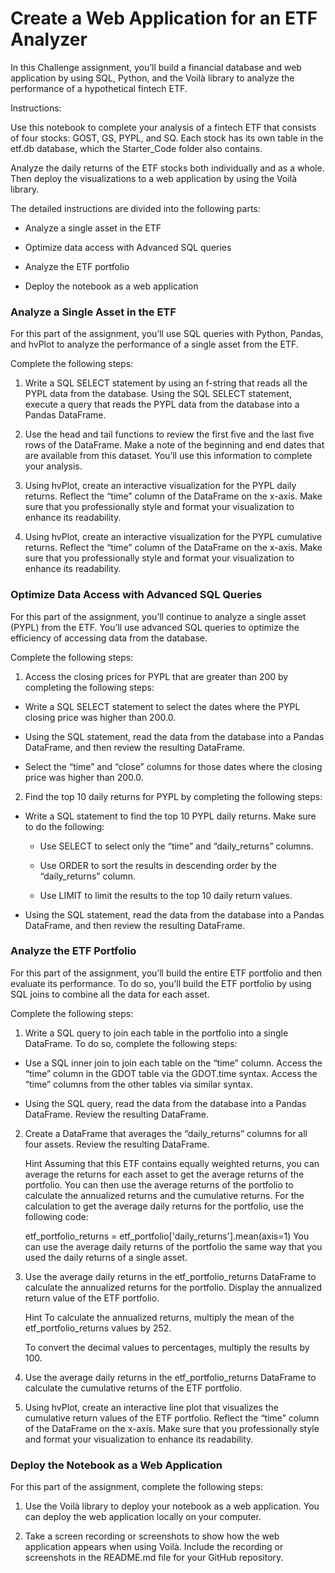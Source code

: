 # Create a Web Application for an ETF Analyzer
In this Challenge assignment, you’ll build a financial database and web application by using SQL, Python, and the Voilà library to analyze the performance of a hypothetical fintech ETF.

Instructions:

Use this notebook to complete your analysis of a fintech ETF that consists of four stocks: GOST, GS, PYPL, and SQ. Each stock has its own table in the etf.db database, which the Starter_Code folder also contains.

Analyze the daily returns of the ETF stocks both individually and as a whole. Then deploy the visualizations to a web application by using the Voilà library.

The detailed instructions are divided into the following parts:

- Analyze a single asset in the ETF

- Optimize data access with Advanced SQL queries

- Analyze the ETF portfolio

- Deploy the notebook as a web application

### Analyze a Single Asset in the ETF
For this part of the assignment, you’ll use SQL queries with Python, Pandas, and hvPlot to analyze the performance of a single asset from the ETF.

Complete the following steps:

1. Write a SQL SELECT statement by using an f-string that reads all the PYPL data from the database. Using the SQL SELECT statement, execute a query that reads the PYPL data from the database into a Pandas DataFrame.

2. Use the head and tail functions to review the first five and the last five rows of the DataFrame. Make a note of the beginning and end dates that are available from this dataset. You’ll use this information to complete your analysis.

3. Using hvPlot, create an interactive visualization for the PYPL daily returns. Reflect the “time” column of the DataFrame on the x-axis. Make sure that you professionally style and format your visualization to enhance its readability.

4. Using hvPlot, create an interactive visualization for the PYPL cumulative returns. Reflect the “time” column of the DataFrame on the x-axis. Make sure that you professionally style and format your visualization to enhance its readability.

### Optimize Data Access with Advanced SQL Queries
For this part of the assignment, you’ll continue to analyze a single asset (PYPL) from the ETF. You’ll use advanced SQL queries to optimize the efficiency of accessing data from the database.

Complete the following steps:

1. Access the closing prices for PYPL that are greater than 200 by completing the following steps:

- Write a SQL SELECT statement to select the dates where the PYPL closing price was higher than 200.0.

- Using the SQL statement, read the data from the database into a Pandas DataFrame, and then review the resulting DataFrame.

- Select the “time” and “close” columns for those dates where the closing price was higher than 200.0.

2. Find the top 10 daily returns for PYPL by completing the following steps:

- Write a SQL statement to find the top 10 PYPL daily returns. Make sure to do the following:

    - Use SELECT to select only the “time” and “daily_returns” columns.

    - Use ORDER to sort the results in descending order by the “daily_returns” column.

    - Use LIMIT to limit the results to the top 10 daily return values.

- Using the SQL statement, read the data from the database into a Pandas DataFrame, and then review the resulting DataFrame.

### Analyze the ETF Portfolio
For this part of the assignment, you’ll build the entire ETF portfolio and then evaluate its performance. To do so, you’ll build the ETF portfolio by using SQL joins to combine all the data for each asset.

Complete the following steps:

1. Write a SQL query to join each table in the portfolio into a single DataFrame. To do so, complete the following steps:

- Use a SQL inner join to join each table on the “time” column. Access the “time” column in the GDOT table via the GDOT.time syntax. Access the “time” columns from the other tables via similar syntax.

- Using the SQL query, read the data from the database into a Pandas DataFrame. Review the resulting DataFrame.

2. Create a DataFrame that averages the “daily_returns” columns for all four assets. Review the resulting DataFrame.

    Hint Assuming that this ETF contains equally weighted returns, you can average the returns for each asset to get the average returns of the portfolio. You can then use the average returns of the portfolio to calculate the annualized returns and the cumulative returns. For the calculation to get the average daily returns for the portfolio, use the following code:

    etf_portfolio_returns = etf_portfolio['daily_returns'].mean(axis=1)
You can use the average daily returns of the portfolio the same way that you used the daily returns of a single asset.

3. Use the average daily returns in the etf_portfolio_returns DataFrame to calculate the annualized returns for the portfolio. Display the annualized return value of the ETF portfolio.

    Hint To calculate the annualized returns, multiply the mean of the etf_portfolio_returns values by 252.

    To convert the decimal values to percentages, multiply the results by 100.

1. Use the average daily returns in the etf_portfolio_returns DataFrame to calculate the cumulative returns of the ETF portfolio.

2. Using hvPlot, create an interactive line plot that visualizes the cumulative return values of the ETF portfolio. Reflect the “time” column of the DataFrame on the x-axis. Make sure that you professionally style and format your visualization to enhance its readability.

### Deploy the Notebook as a Web Application
For this part of the assignment, complete the following steps:

1. Use the Voilà library to deploy your notebook as a web application. You can deploy the web application locally on your computer.

2. Take a screen recording or screenshots to show how the web application appears when using Voilà. Include the recording or screenshots in the README.md file for your GitHub repository.